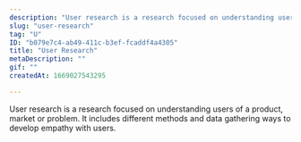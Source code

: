 ```yaml
---
description: "User research is a research focused on understanding users of a product, market or problem. It includes different methods and data gathering ways to develop empathy with users."
slug: "user-research"
tag: "U"
ID: "b079e7c4-ab49-411c-b3ef-fcaddf4a4305"
title: "User Research"
metaDescription: ""
gif: ""
createdAt: 1669027543295

---
```

User research is a research focused on understanding users of a product, market or problem. It includes different methods and data gathering ways to develop empathy with users.